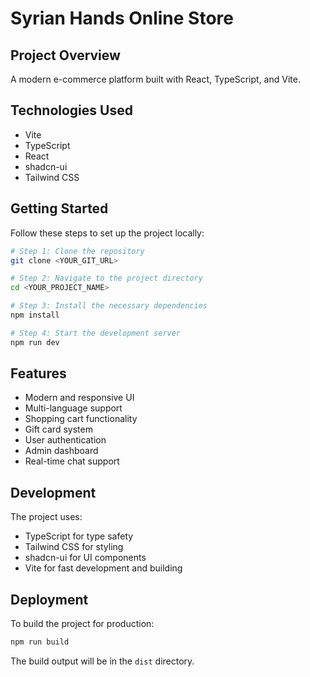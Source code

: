 # Syrian Hands Online Store

## Project Overview

A modern e-commerce platform built with React, TypeScript, and Vite.

## Technologies Used

- Vite
- TypeScript
- React
- shadcn-ui
- Tailwind CSS

## Getting Started

Follow these steps to set up the project locally:

```sh
# Step 1: Clone the repository
git clone <YOUR_GIT_URL>

# Step 2: Navigate to the project directory
cd <YOUR_PROJECT_NAME>

# Step 3: Install the necessary dependencies
npm install

# Step 4: Start the development server
npm run dev
```

## Features

- Modern and responsive UI
- Multi-language support
- Shopping cart functionality
- Gift card system
- User authentication
- Admin dashboard
- Real-time chat support

## Development

The project uses:
- TypeScript for type safety
- Tailwind CSS for styling
- shadcn-ui for UI components
- Vite for fast development and building

## Deployment

To build the project for production:

```sh
npm run build
```

The build output will be in the `dist` directory.
